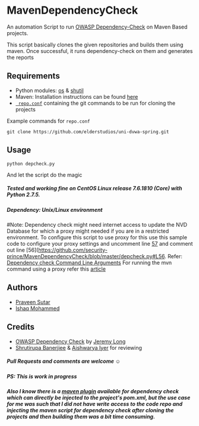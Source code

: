 # MavenDependencyCheck
An automation Script to run [OWASP Dependency-Check](https://www.owasp.org/index.php/OWASP_Dependency_Check) on Maven Based projects.

This script basically clones the given repositories and builds them using maven. Once successful, it runs dependency-check on them and generates the reports

## Requirements
* Python modules: [os](https://docs.python.org/2/library/os.html) & [shutil](https://docs.python.org/2/library/shutil.html)
* Maven: Installation instructions can be found [here](https://maven.apache.org/install.html)
* [``` repo.conf```](https://github.com/security-prince/MavenDependencyCheck/blob/master/repo.conf) containing the git commands to be run for cloning the projects

Example commands for ```repo.conf```
 
 ```git clone https://github.com/elderstudios/uni-dvwa-spring.git```
 
## Usage
```python depcheck.py```

And let the script do the magic

##### Tested and working fine on CentOS Linux release 7.6.1810 (Core) with Python 2.7.5.
##### Dependency: Unix/Linux environment
#Note: Dependency check might need internet access to update the NVD Database for which a proxy might needed if you are in a restricted environment. To configure this script to use proxy for this use this sample code to configure your proxy settings and uncomment line [57](https://github.com/security-prince/MavenDependencyCheck/blob/master/depcheck.py#L57) and comment out line [56](https://github.com/security-prince/MavenDependencyCheck/blob/master/depcheck.py#L56. Refer: [Dependency check Command Line Arguments](https://jeremylong.github.io/DependencyCheck/dependency-check-cli/arguments.html)
For running the mvn command using a proxy refer this [article](https://medium.com/@petehouston/execute-maven-behind-a-corporate-proxy-network-5e08d075f744)

## Authors
* [Praveen Sutar](https://twitter.com/praveensutar123)
* [Ishaq Mohammed](https://twitter.com/security_prince)

## Credits
* [OWASP Dependency Check](https://www.owasp.org/index.php/OWASP_Dependency_Check) by [Jeremy Long](https://twitter.com/ctxt)
* [Shrutirupa Banerjiee](https://twitter.com/freak_crypt) & [Aishwarya Iyer](https://twitter.com/Aish_9524) for reviewing


##### Pull Requests and comments are welcome :relaxed:
##### PS: This is work in progress
##### Also I know there is a [maven plugin](https://jeremylong.github.io/DependencyCheck/dependency-check-maven/) available for dependency check which can directly be injected to the project's pom.xml, but the use case for me was such that I did not have write access to the code repo and injecting the maven script for dependency check after cloning the projects and then building them was a bit time consuming.

